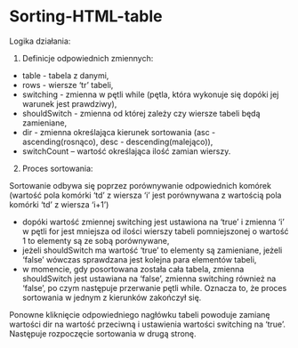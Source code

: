 # Sorting-HTML-table

Logika działania:

1. Definicje odpowiednich zmiennych:

- table - tabela z danymi,
- rows - wiersze ‘tr’ tabeli,
- switching - zmienna w pętli while (pętla, która wykonuje się dopóki jej warunek jest prawdziwy),
- shouldSwitch - zmienna od której zależy czy wiersze tabeli będą zamieniane,
- dir - zmienna określająca kierunek sortowania (asc - ascending(rosnąco),
desc - descending(malejąco)),
- switchCount – wartość określająca ilość zamian wierszy.

2. Proces sortowania: 

Sortowanie odbywa się poprzez porównywanie odpowiednich komórek (wartość pola komórki ‘td’ z wiersza ‘i’ jest porównywana z wartością pola komórki ‘td’ z wiersza ‘i+1’)
- dopóki wartość zmiennej switching jest ustawiona na ‘true’ i zmienna ‘i’ w pętli for jest mniejsza od ilości wierszy tabeli pomniejszonej o wartość 1 to elementy są ze sobą porównywane,
- jeżeli shouldSwitch ma wartość ‘true’ to elementy są zamieniane, jeżeli ‘false’ wówczas sprawdzana jest kolejna para elementów tabeli,
- w momencie, gdy posortowana została cała tabela, zmienna shouldSwitch jest ustawiana na ‘false’, zmienna switching  również na ‘false’, po czym następuje przerwanie pętli while. Oznacza to, że proces sortowania w jednym z kierunków zakończył się.

Ponowne kliknięcie odpowiedniego nagłówku tabeli powoduje zamianę wartości dir na wartość przeciwną i ustawienia wartości switching na ‘true’. Następuje rozpoczęcie sortowania w drugą stronę.
